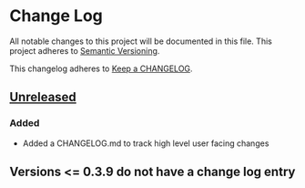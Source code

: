 # Change Log
All notable changes to this project will be documented in this file.
This project adheres to [Semantic Versioning](http://semver.org/).

This changelog adheres to [Keep a CHANGELOG](http://keepachangelog.com/).

## [Unreleased]
### Added
- Added a CHANGELOG.md to track high level user facing changes

## Versions <= 0.3.9 do not have a change log entry

[Unreleased]: https://github.com/puppetlabs/vanagon/compare/0.3.9...HEAD
